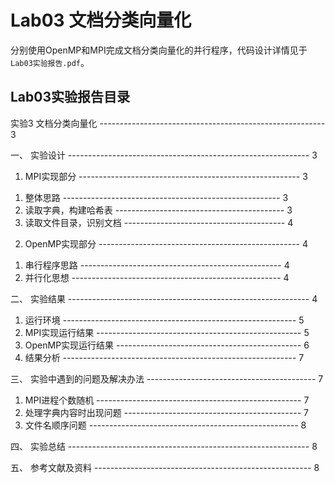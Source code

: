 # Lab03 文档分类向量化

分别使用OpenMP和MPI完成文档分类向量化的并行程序，代码设计详情见于`Lab03实验报告.pdf`。



## Lab03实验报告目录

实验3 文档分类向量化 -------------------------------------------------------- 3

一、 实验设计 ------------------------------------------------------------ 3
1. MPI实现部分 ------------------------------------------------------- 3
1) 整体思路 ------------------------------------------------------ 3
2) 读取字典，构建哈希表 ------------------------------------------ 3
3) 读取文件目录，识别文档 ---------------------------------------- 4
2. OpenMP实现部分 -------------------------------------------------- 4
1) 串行程序思路 -------------------------------------------------- 4
2) 并行化思想 ---------------------------------------------------- 4

二、 实验结果 ------------------------------------------------------------ 4
1. 运行环境 ---------------------------------------------------------- 5
2. MPI实现运行结果 --------------------------------------------------- 5
3. OpenMP实现运行结果 ---------------------------------------------- 6
4. 结果分析 ---------------------------------------------------------- 7

三、 实验中遇到的问题及解决办法 ------------------------------------------ 7
1. MPI进程个数随机 --------------------------------------------------- 7
2. 处理字典内容时出现问题 -------------------------------------------- 7
3. 文件名顺序问题 ---------------------------------------------------- 8

四、 实验总结 ------------------------------------------------------------ 8

五、 参考文献及资料 ------------------------------------------------------ 8